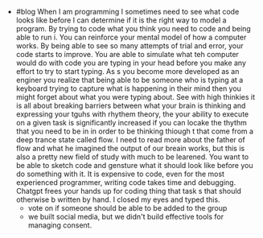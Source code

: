 - #blog When I am programming I sometimes need to see what code looks like before I can determine if it is the right way to model a program. By trying to code what you think you need to code and being able to run i. You can reinforce your mental model of how a computer works. By being able to see so many attempts of trial and error, your code starts to improve. You are able to simulate what teh computer would do with code you are typing in your head before you make any effort to try to start typing. As s you become more developed as an enginer you realize that being able to be someone who is typing at a keyboard trying to capture what is happening in their mind then you might forget about what you were typing about. See with high thinkies it is all about breaking barriers between what your brain is thinking and expressing your tguhs with rhythem theory, the your ability to execute on a given task is significantly increased if you can locake the thythm that you need to be in in order to be thinking thiough t that come from a deep trance state called flow. I need to read more about the father of flow and what he imagined the output of our breain works, but this is also a pretty new field of study with much to be learened. You  want to be able to sketch code and gensture what it should look like before you do something with it. It is expensive to code, even for the most experienced programmer, writing code takes time and debugging. Chatgpt frees your hands up for coding thing that task s that should otherwise b written by hand. I closed my eyes and typed this.
	- vote on if someone should be able to be added to the group
	- we built social media, but we didn't build effective tools for managing consent.